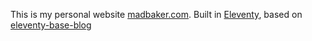 This is my personal website [madbaker.com](https://madbaker.com).  Built in [Eleventy](https://11ty.dev), based on [eleventy-base-blog](https://github.com/11ty/eleventy-base-blog)